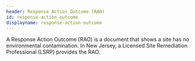 ```yaml
---
header: Response Action Outcome (RAO)
id: response-action-outcome
displayname: response-action-outcome
---
```

A Response Action Outcome (RAO) is a document that shows a site has no environmental contamination. In New Jersey, a Licensed Site Remediation Professional (LSRP) provides the RAO.